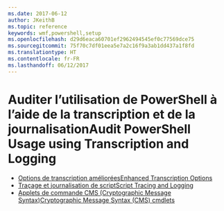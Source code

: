 ```yaml
---
ms.date: 2017-06-12
author: JKeithB
ms.topic: reference
keywords: wmf,powershell,setup
ms.openlocfilehash: d29d6eaca60701ef2962494545ef0c77569dce75
ms.sourcegitcommit: 75f70c7df01eea5e7a2c16f9a3ab1dd437a1f8fd
ms.translationtype: HT
ms.contentlocale: fr-FR
ms.lasthandoff: 06/12/2017
---
```

# <a name="audit-powershell-usage-using-transcription-and-logging"></a><span data-ttu-id="d5e78-102">Auditer l’utilisation de PowerShell à l’aide de la transcription et de la journalisation</span><span class="sxs-lookup"><span data-stu-id="d5e78-102">Audit PowerShell Usage using Transcription and Logging</span></span>

- [<span data-ttu-id="d5e78-103">Options de transcription améliorées</span><span class="sxs-lookup"><span data-stu-id="d5e78-103">Enhanced Transcription Options</span></span>](audit_transcript.md)
- [<span data-ttu-id="d5e78-104">Traçage et journalisation de script</span><span class="sxs-lookup"><span data-stu-id="d5e78-104">Script Tracing and Logging</span></span>](audit_script.md)
- [<span data-ttu-id="d5e78-105">Applets de commande CMS (Cryptographic Message Syntax)</span><span class="sxs-lookup"><span data-stu-id="d5e78-105">Cryptographic Message Syntax (CMS) cmdlets</span></span>](audit_cms.md)

